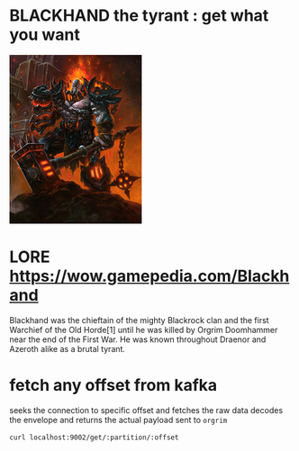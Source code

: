 # BLACKHAND the tyrant : get what you want

![blackhand](../_/img/blackhand.jpg)

# LORE https://wow.gamepedia.com/Blackhand

Blackhand was the chieftain of the mighty Blackrock clan and the first
Warchief of the Old Horde[1] until he was killed by Orgrim Doomhammer
near the end of the First War. He was known throughout Draenor and
Azeroth alike as a brutal tyrant.

# fetch any offset from kafka

seeks the connection to specific offset and fetches the raw data
decodes the envelope and returns the actual payload sent to `orgrim`

```
curl localhost:9002/get/:partition/:offset
````
